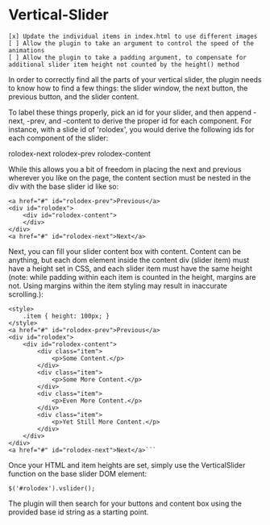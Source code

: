 Vertical-Slider
===============

	[x] Update the individual items in index.html to use different images
	[ ] Allow the plugin to take an argument to control the speed of the animations
	[ ] Allow the plugin to take a padding argument, to compensate for additional slider item height not counted by the height() method

In order to correctly find all the parts of your vertical slider,
the plugin needs to know how to find a few things: the slider window,
the next button, the previous button, and the slider content.

To label these things properly, pick an id for your slider, and then
append -next, -prev, and -content to derive the proper id for each
component. For instance, with a slide id of 'rolodex', you would derive
the following ids for each component of the slider:

rolodex-next
rolodex-prev
rolodex-content

While this allows you a bit of freedom in placing the next and previous
wherever you like on the page, the content section must be nested in the
div with the base slider id like so:

	<a href="#" id="rolodex-prev">Previous</a>
	<div id="rolodex">
		<div id="rolodex-content">
		</div>
	</div>
	<a href="#" id="rolodex-next">Next</a>

Next, you can fill your slider content box with content. Content can be anything, but 
each dom element inside the content div (slider item) must have a height set in CSS, and 
each slider item must have the same height (note: while padding within each item is 
counted in the height, margins are not. Using margins within the item styling may result 
in inaccurate scrolling.):

	<style>
		.item { height: 100px; }
	</style>
	<a href="#" id="rolodex-prev">Previous</a>
	<div id="rolodex">
		<div id="rolodex-content">
			<div class="item">
				<p>Some Content.</p>
			</div>
			<div class="item">
				<p>Some More Content.</p>
			</div>
			<div class="item">
				<p>Even More Content.</p>
			</div>
			<div class="item">
				<p>Yet Still More Content.</p>
			</div>
		</div>
	</div>
	<a href="#" id="rolodex-next">Next</a>```

Once your HTML and item heights are set, simply use the VerticalSlider function
on the base slider DOM element:

	$('#rolodex').vslider();

The plugin will then search for your buttons and content box using the
provided base id string as a starting point.



